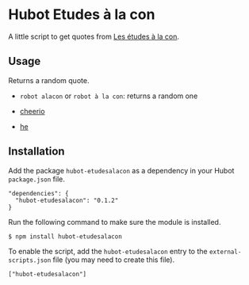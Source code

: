 # Hubot Etudes à la con

A little script to get quotes from [Les études à la con](http://etudesalacon.tumblr.com/).

## Usage

Returns a random quote.

* `robot alacon` or `robot à la con`: returns a random one


* [cheerio](https://github.com/MatthewMueller/cheerio)
* [he](https://github.com/mathiasbynens/he)

## Installation

Add the package `hubot-etudesalacon` as a dependency in your Hubot `package.json` file.

    "dependencies": {
      "hubot-etudesalacon": "0.1.2"
    }

Run the following command to make sure the module is installed.

    $ npm install hubot-etudesalacon

To enable the script, add the `hubot-etudesalacon` entry to the `external-scripts.json` file (you may need to create this file).

    ["hubot-etudesalacon"]
